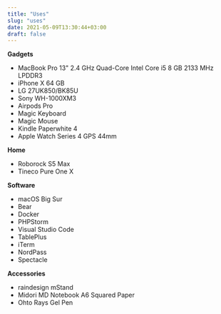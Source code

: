 ```yaml
---
title: "Uses"
slug: "uses"
date: 2021-05-09T13:30:44+03:00
draft: false
---
```


**Gadgets**

* MacBook Pro 13" 2.4 GHz Quad-Core Intel Core i5 8 GB 2133 MHz LPDDR3
* iPhone X 64 GB
* LG 27UK850/BK85U
* Sony WH-1000XM3
* Airpods Pro
* Magic Keyboard
* Magic Mouse
* Kindle Paperwhite 4
* Apple Watch Series 4 GPS 44mm

**Home**

* Roborock S5 Max
* Tineco Pure One X

**Software**

* macOS Big Sur
* Bear
* Docker
* PHPStorm
* Visual Studio Code
* TablePlus
* iTerm
* NordPass
* Spectacle

**Accessories**

* raindesign mStand
* Midori MD Notebook A6 Squared Paper
* Ohto Rays Gel Pen